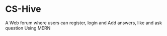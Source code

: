 # CS-Hive
A Web forum where users can register, login and Add answers, like and ask question
Using MERN
